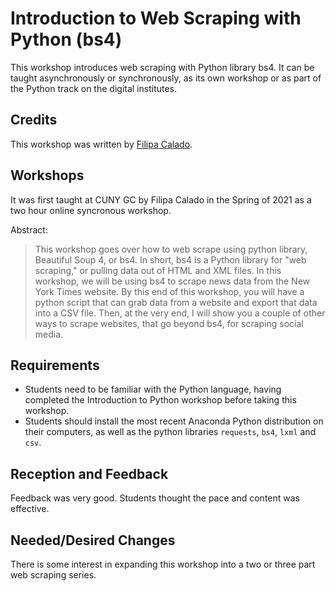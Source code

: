 # Introduction to Web Scraping with Python (bs4)

This workshop introduces web scraping with Python library bs4. It can be taught asynchronously or synchronously, as its own workshop or as part of the Python track on the digital institutes.

## Credits
This workshop was written by [Filipa Calado](https://github.com/gofilipa).

## Workshops
It was first taught at CUNY GC by Filipa Calado in the Spring of 2021 as a two hour online syncronous workshop.

Abstract: 

>This workshop goes over how to web scrape using python library, Beautiful Soup 4, or bs4.
> In short, bs4 is a Python library for "web scraping," or pulling data out of HTML and XML files. 
> In this workshop, we will be using bs4 to scrape news data from the New York Times website. By this end of this workshop, you will have a python script that can grab data from a website and export that data into a CSV file. 
> Then, at the very end, I will show you a couple of other ways to scrape websites, that go beyond bs4, for scraping social media.

## Requirements
- Students need to be familiar with the Python language, having completed the Introduction to Python workshop before taking this workshop.
- Students should install the most recent Anaconda Python distribution on their computers, as well as the python libraries `requests`, `bs4`, `lxml` and `csv`.

## Reception and Feedback
Feedback was very good. Students thought the pace and content was effective. 

## Needed/Desired Changes 
There is some interest in expanding this workshop into a two or three part web scraping series. 

